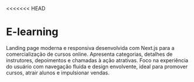 <<<<<<< HEAD
# E-learning
Landing page moderna e responsiva desenvolvida com Next.js para a comercialização de cursos online. Apresenta categorias, detalhes de instrutores, depoimentos e chamadas à ação atrativas. Foco na experiência do usuário com navegação fluida e design envolvente, ideal para promover cursos, atrair alunos e impulsionar vendas.
